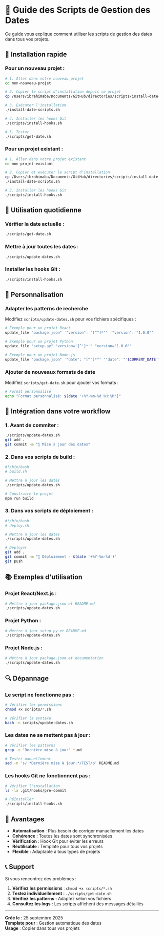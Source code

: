# 📅 Guide des Scripts de Gestion des Dates

Ce guide vous explique comment utiliser les scripts de gestion des dates dans tous vos projets.

## 🚀 Installation rapide

### Pour un nouveau projet :

```bash
# 1. Aller dans votre nouveau projet
cd mon-nouveau-projet

# 2. Copier le script d'installation depuis ce projet
cp /Users/ibrahimaba/Documents/GitHub/directories/scripts/install-date-scripts.sh .

# 3. Exécuter l'installation
./install-date-scripts.sh

# 4. Installer les hooks Git
./scripts/install-hooks.sh

# 5. Tester
./scripts/get-date.sh
```

### Pour un projet existant :

```bash
# 1. Aller dans votre projet existant
cd mon-projet-existant

# 2. Copier et exécuter le script d'installation
cp /Users/ibrahimaba/Documents/GitHub/directories/scripts/install-date-scripts.sh .
./install-date-scripts.sh

# 3. Installer les hooks Git
./scripts/install-hooks.sh
```

## 📝 Utilisation quotidienne

### Vérifier la date actuelle :
```bash
./scripts/get-date.sh
```

### Mettre à jour toutes les dates :
```bash
./scripts/update-dates.sh
```

### Installer les hooks Git :
```bash
./scripts/install-hooks.sh
```

## 🔧 Personnalisation

### Adapter les patterns de recherche

Modifiez `scripts/update-dates.sh` pour vos fichiers spécifiques :

```bash
# Exemple pour un projet React
update_file "package.json" '"version": "[^"]*"' '"version": "1.0.0"'

# Exemple pour un projet Python
update_file "setup.py" "version='[^']*'" "version='1.0.0'"

# Exemple pour un projet Node.js
update_file "package.json" '"date": "[^"]*"' '"date": "'$CURRENT_DATE'"'
```

### Ajouter de nouveaux formats de date

Modifiez `scripts/get-date.sh` pour ajouter vos formats :

```bash
# Format personnalisé
echo "Format personnalisé: $(date '+%Y-%m-%d %H:%M')"
```

## 🎯 Intégration dans votre workflow

### 1. Avant de commiter :
```bash
./scripts/update-dates.sh
git add .
git commit -m "📅 Mise à jour des dates"
```

### 2. Dans vos scripts de build :
```bash
#!/bin/bash
# build.sh

# Mettre à jour les dates
./scripts/update-dates.sh

# Construire le projet
npm run build
```

### 3. Dans vos scripts de déploiement :
```bash
#!/bin/bash
# deploy.sh

# Mettre à jour les dates
./scripts/update-dates.sh

# Déployer
git add .
git commit -m "🚀 Déploiement - $(date '+%Y-%m-%d')"
git push
```

## 📚 Exemples d'utilisation

### Projet React/Next.js :
```bash
# Mettre à jour package.json et README.md
./scripts/update-dates.sh
```

### Projet Python :
```bash
# Mettre à jour setup.py et README.md
./scripts/update-dates.sh
```

### Projet Node.js :
```bash
# Mettre à jour package.json et documentation
./scripts/update-dates.sh
```

## 🔍 Dépannage

### Le script ne fonctionne pas :
```bash
# Vérifier les permissions
chmod +x scripts/*.sh

# Vérifier la syntaxe
bash -n scripts/update-dates.sh
```

### Les dates ne se mettent pas à jour :
```bash
# Vérifier les patterns
grep -n "Dernière mise à jour" *.md

# Tester manuellement
sed -n 's/.*Dernière mise à jour.*/TEST/p' README.md
```

### Les hooks Git ne fonctionnent pas :
```bash
# Vérifier l'installation
ls -la .git/hooks/pre-commit

# Réinstaller
./scripts/install-hooks.sh
```

## 🎉 Avantages

- **Automatisation** : Plus besoin de corriger manuellement les dates
- **Cohérence** : Toutes les dates sont synchronisées
- **Vérification** : Hook Git pour éviter les erreurs
- **Réutilisable** : Template pour tous vos projets
- **Flexible** : Adaptable à tous types de projets

## 📞 Support

Si vous rencontrez des problèmes :

1. **Vérifiez les permissions** : `chmod +x scripts/*.sh`
2. **Testez individuellement** : `./scripts/get-date.sh`
3. **Vérifiez les patterns** : Adaptez selon vos fichiers
4. **Consultez les logs** : Les scripts affichent des messages détaillés

---

**Créé le** : 25 septembre 2025  
**Template pour** : Gestion automatique des dates  
**Usage** : Copier dans tous vos projets
